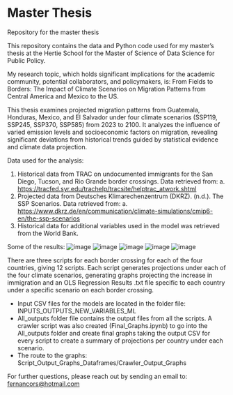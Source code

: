 # Master Thesis 
Repository for the master thesis


This repository contains the data and Python code used for my master’s thesis at the Hertie School for the Master of Science of Data Science for Public Policy. 

My research topic, which holds significant implications for the academic community, potential collaborators, and policymakers, is:  From Fields to Borders: The Impact of Climate Scenarios on Migration Patterns from Central America and Mexico to the US.

This thesis examines projected migration patterns from Guatemala, Honduras, Mexico, and El Salvador under four climate scenarios (SSP119, SSP245, SSP370, SSP585) from 2023 to 2100. It analyzes the influence of varied emission levels and socioeconomic factors on migration, revealing significant deviations from historical trends guided by statistical evidence and climate data projection. 

Data used for the analysis: 
1.	Historical data from TRAC on undocumented immigrants for the San Diego, Tucson, and Rio Grande border crossings. Data retrieved from:
a.	 https://tracfed.syr.edu/trachelp/tracsite/helptrac_atwork.shtml
2.	Projected data from Deutsches Klimarechenzentrum (DKRZ). (n.d.). The SSP Scenarios. Data retrieved from: 
a.	https://www.dkrz.de/en/communication/climate-simulations/cmip6-en/the-ssp-scenarios
3.	Historical data for additional variables used in the model was retrieved from the World Bank.


Some of the results:
![image](https://github.com/user-attachments/assets/012f1a6f-acc6-4bfa-9dff-9729a6cafbf6)
![image](https://github.com/user-attachments/assets/4a233e77-2824-4b9c-81b4-ca817ad0bbe0)
![image](https://github.com/user-attachments/assets/ed7046df-78a3-4738-8611-a7dc216e7655)
![image](https://github.com/user-attachments/assets/400deb3f-66b7-49ba-9c52-72986757b918)
![image](https://github.com/user-attachments/assets/eb03c4b6-2eda-45eb-b2d6-64222c7b1548)

There are three scripts for each border crossing for each of the four countries, giving 12 scripts. Each script generates projections under each of the four climate scenarios, generating graphs projecting the increase in immigration and an OLS Regression Results .txt file specific to each country under a specific scenario on each border crossing.
-	Input CSV files for the models are located in the folder file: INPUTS_OUTPUTS_NEW_VARIABLES_ML
-	All_outputs folder file contains the output files from all the scripts.
A crawler script was also created (Final_Graphs.ipynb) to go into the All_outputs folder and create final graphs taking the output CSV for every script to create a summary of projections per country under each scenario. 
-	The route to the graphs: Script_Output_Graphs_Dataframes/Crawler_Output_Graphs

For further questions, please reach out by sending an email to: fernancors@hotmail.com
